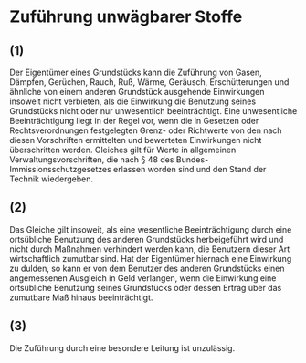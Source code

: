 # Zuführung unwägbarer Stoffe



## (1)

 Der Eigentümer eines Grundstücks kann die Zuführung von Gasen, Dämpfen, Gerüchen, Rauch, Ruß, Wärme, Geräusch, Erschütterungen und ähnliche von einem anderen Grundstück ausgehende Einwirkungen insoweit nicht verbieten, als die Einwirkung die Benutzung seines Grundstücks nicht oder nur unwesentlich beeinträchtigt. Eine unwesentliche Beeinträchtigung liegt in der Regel vor, wenn die in Gesetzen oder Rechtsverordnungen festgelegten Grenz- oder Richtwerte von den nach diesen Vorschriften ermittelten und bewerteten Einwirkungen nicht überschritten werden. Gleiches gilt für Werte in allgemeinen Verwaltungsvorschriften, die nach § 48 des Bundes-Immissionsschutzgesetzes erlassen worden sind und den Stand der Technik wiedergeben.

## (2)

 Das Gleiche gilt insoweit, als eine wesentliche Beeinträchtigung durch eine ortsübliche Benutzung des anderen Grundstücks herbeigeführt wird und nicht durch Maßnahmen verhindert werden kann, die Benutzern dieser Art wirtschaftlich zumutbar sind. Hat der Eigentümer hiernach eine Einwirkung zu dulden, so kann er von dem Benutzer des anderen Grundstücks einen angemessenen Ausgleich in Geld verlangen, wenn die Einwirkung eine ortsübliche Benutzung seines Grundstücks oder dessen Ertrag über das zumutbare Maß hinaus beeinträchtigt.

## (3)

 Die Zuführung durch eine besondere Leitung ist unzulässig. 


